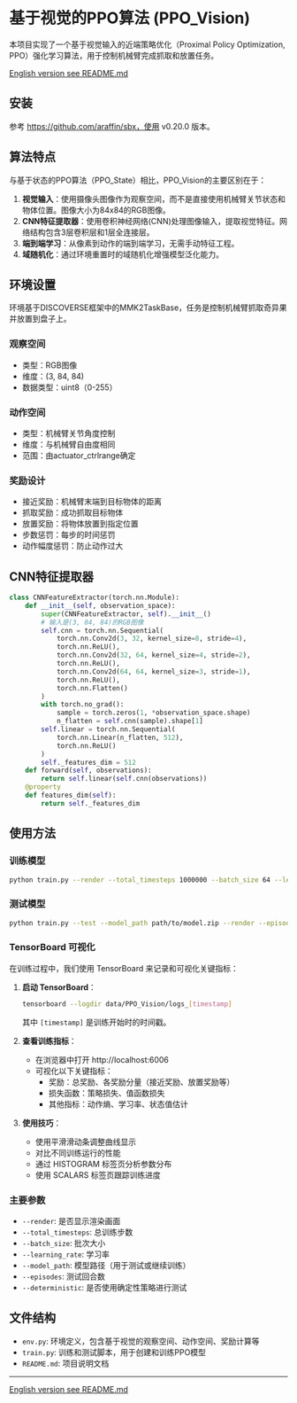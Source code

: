 # 基于视觉的PPO算法 (PPO_Vision)

本项目实现了一个基于视觉输入的近端策略优化（Proximal Policy Optimization, PPO）强化学习算法，用于控制机械臂完成抓取和放置任务。

[English version see README.md](README.md)

## 安装

参考 https://github.com/araffin/sbx，使用 v0.20.0 版本。

## 算法特点

与基于状态的PPO算法（PPO_State）相比，PPO_Vision的主要区别在于：

1. **视觉输入**：使用摄像头图像作为观察空间，而不是直接使用机械臂关节状态和物体位置。图像大小为84x84的RGB图像。
2. **CNN特征提取器**：使用卷积神经网络(CNN)处理图像输入，提取视觉特征。网络结构包含3层卷积层和1层全连接层。
3. **端到端学习**：从像素到动作的端到端学习，无需手动特征工程。
4. **域随机化**：通过环境重置时的域随机化增强模型泛化能力。

## 环境设置

环境基于DISCOVERSE框架中的MMK2TaskBase，任务是控制机械臂抓取奇异果并放置到盘子上。

### 观察空间
- 类型：RGB图像
- 维度：(3, 84, 84)
- 数据类型：uint8（0-255）

### 动作空间
- 类型：机械臂关节角度控制
- 维度：与机械臂自由度相同
- 范围：由actuator_ctrlrange确定

### 奖励设计
- 接近奖励：机械臂末端到目标物体的距离
- 抓取奖励：成功抓取目标物体
- 放置奖励：将物体放置到指定位置
- 步数惩罚：每步的时间惩罚
- 动作幅度惩罚：防止动作过大

## CNN特征提取器

```python
class CNNFeatureExtractor(torch.nn.Module):
    def __init__(self, observation_space):
        super(CNNFeatureExtractor, self).__init__()
        # 输入是(3, 84, 84)的RGB图像
        self.cnn = torch.nn.Sequential(
            torch.nn.Conv2d(3, 32, kernel_size=8, stride=4),
            torch.nn.ReLU(),
            torch.nn.Conv2d(32, 64, kernel_size=4, stride=2),
            torch.nn.ReLU(),
            torch.nn.Conv2d(64, 64, kernel_size=3, stride=1),
            torch.nn.ReLU(),
            torch.nn.Flatten()
        )
        with torch.no_grad():
            sample = torch.zeros(1, *observation_space.shape)
            n_flatten = self.cnn(sample).shape[1]
        self.linear = torch.nn.Sequential(
            torch.nn.Linear(n_flatten, 512),
            torch.nn.ReLU()
        )
        self._features_dim = 512
    def forward(self, observations):
        return self.linear(self.cnn(observations))
    @property
    def features_dim(self):
        return self._features_dim
```

## 使用方法

### 训练模型

```bash
python train.py --render --total_timesteps 1000000 --batch_size 64 --learning_rate 3e-4
```

### 测试模型

```bash
python train.py --test --model_path path/to/model.zip --render --episodes 10 --deterministic
```

### TensorBoard 可视化

在训练过程中，我们使用 TensorBoard 来记录和可视化关键指标：

1. **启动 TensorBoard**：
   ```bash
   tensorboard --logdir data/PPO_Vision/logs_[timestamp]
   ```
   其中 `[timestamp]` 是训练开始时的时间戳。

2. **查看训练指标**：
   - 在浏览器中打开 http://localhost:6006
   - 可视化以下关键指标：
     - 奖励：总奖励、各奖励分量（接近奖励、放置奖励等）
     - 损失函数：策略损失、值函数损失
     - 其他指标：动作熵、学习率、状态值估计

3. **使用技巧**：
   - 使用平滑滑动条调整曲线显示
   - 对比不同训练运行的性能
   - 通过 HISTOGRAM 标签页分析参数分布
   - 使用 SCALARS 标签页跟踪训练进度

### 主要参数

- `--render`: 是否显示渲染画面
- `--total_timesteps`: 总训练步数
- `--batch_size`: 批次大小
- `--learning_rate`: 学习率
- `--model_path`: 模型路径（用于测试或继续训练）
- `--episodes`: 测试回合数
- `--deterministic`: 是否使用确定性策略进行测试

## 文件结构

- `env.py`: 环境定义，包含基于视觉的观察空间、动作空间、奖励计算等
- `train.py`: 训练和测试脚本，用于创建和训练PPO模型
- `README.md`: 项目说明文档

---
[English version see README.md](README_zh.md)
